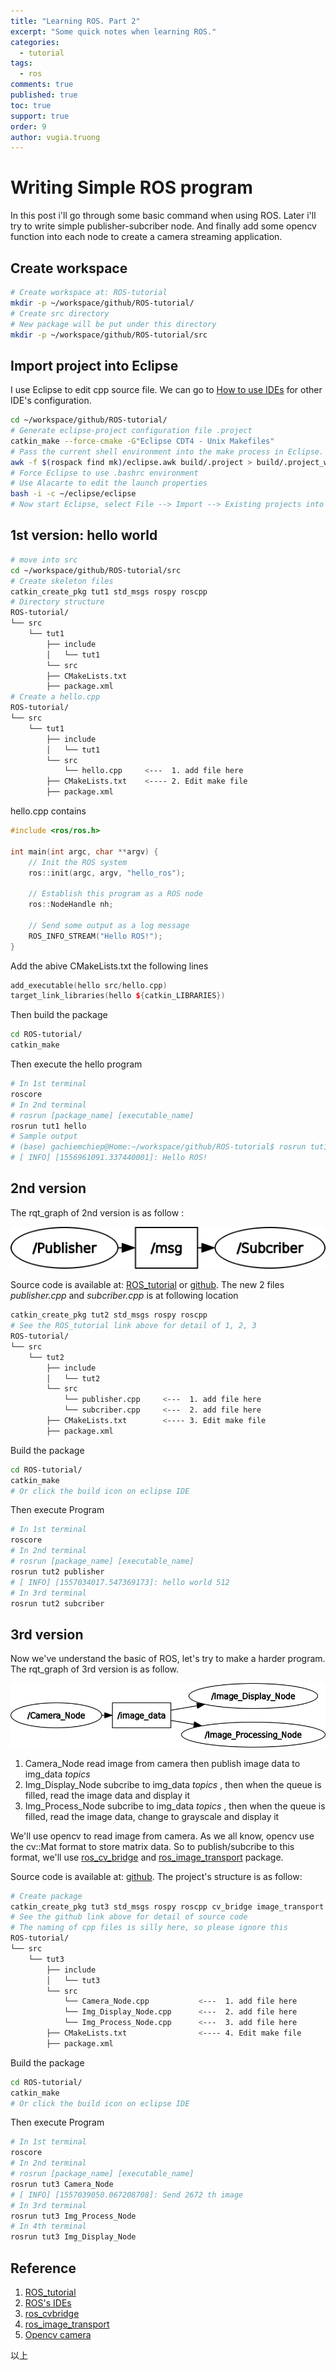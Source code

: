 ```yaml
---
title: "Learning ROS. Part 2"
excerpt: "Some quick notes when learning ROS."
categories: 
  - tutorial
tags: 
  - ros
comments: true
published: true
toc: true
support: true
order: 9
author: vugia.truong
---
```


# Writing Simple ROS program 

In this post i'll go through some basic command when using ROS.
Later i'll try to write simple publisher-subcriber node.
And finally add some opencv function into each node to create a camera streaming application.

## Create workspace

```bash
# Create workspace at: ROS-tutorial
mkdir -p ~/workspace/github/ROS-tutorial/
# Create src directory
# New package will be put under this directory
mkdir -p ~/workspace/github/ROS-tutorial/src
```

## Import project into Eclipse

I use Eclipse to edit cpp source file. We can go to [How to use IDEs](http://wiki.ros.org/IDEs#Importing_the_project_into_Eclipse) for other IDE's configuration.

```bash
cd ~/workspace/github/ROS-tutorial/
# Generate eclipse-project configuration file .project
catkin_make --force-cmake -G"Eclipse CDT4 - Unix Makefiles"
# Pass the current shell environment into the make process in Eclipse.
awk -f $(rospack find mk)/eclipse.awk build/.project > build/.project_with_env && mv build/.project_with_env build/.project
# Force Eclipse to use .bashrc environment
# Use Alacarte to edit the launch properties
bash -i -c ~/eclipse/eclipse
# Now start Eclipse, select File --> Import --> Existing projects into workspace, hit next, then browse for your package's directory (select root directory)
```

## 1st version: hello world

```bash
# move into src
cd ~/workspace/github/ROS-tutorial/src
# Create skeleton files
catkin_create_pkg tut1 std_msgs rospy roscpp
# Directory structure
ROS-tutorial/
└── src
    └── tut1
        ├── include
        │   └── tut1
        └── src
        ├── CMakeLists.txt
        ├── package.xml
# Create a hello.cpp 
ROS-tutorial/
└── src
    └── tut1
        ├── include
        │   └── tut1
        └── src
            └── hello.cpp     <---  1. add file here
        ├── CMakeLists.txt    <---- 2. Edit make file
        ├── package.xml
```

hello.cpp contains

```cpp
#include <ros/ros.h>

int main(int argc, char **argv) {
    // Init the ROS system
    ros::init(argc, argv, "hello_ros");

    // Establish this program as a ROS node
    ros::NodeHandle nh;

    // Send some output as a log message
    ROS_INFO_STREAM("Hello ROS!");
}
```

Add the abive CMakeLists.txt the following lines

```cpp
add_executable(hello src/hello.cpp)
target_link_libraries(hello ${catkin_LIBRARIES})
```

Then build the package

```bash
cd ROS-tutorial/
catkin_make
```

Then execute the hello program

```bash
# In 1st terminal
roscore
# In 2nd terminal
# rosrun [package_name] [executable_name]
rosrun tut1 hello
# Sample output
# (base) gachiemchiep@Home:~/workspace/github/ROS-tutorial$ rosrun tut1 hello
# [ INFO] [1556961091.337440001]: Hello ROS!

```

## 2nd version

The rqt_graph of 2nd version is as follow :

![2nd version](/assets/images/ros/ros-tut2-graph.png)

Source code is available at: [ROS_tutorial](http://wiki.ros.org/ROS/Tutorials/WritingPublisherSubscriber%28c%2B%2B%29) or [github](https://github.com/gachiemchiep/ROS-tutorial). The new 2 files *publisher.cpp* and *subcriber.cpp* is at following location

```bash
catkin_create_pkg tut2 std_msgs rospy roscpp
# See the ROS_tutorial link above for detail of 1, 2, 3
ROS-tutorial/
└── src
    └── tut2
        ├── include
        │   └── tut2
        └── src
            └── publisher.cpp     <---  1. add file here
            └── subcriber.cpp     <---  2. add file here
        ├── CMakeLists.txt        <---- 3. Edit make file
        ├── package.xml
```

Build the package

```bash
cd ROS-tutorial/
catkin_make
# Or click the build icon on eclipse IDE
```

Then execute Program

```bash
# In 1st terminal
roscore
# In 2nd terminal
# rosrun [package_name] [executable_name]
rosrun tut2 publisher
# [ INFO] [1557034017.547369173]: hello world 512
# In 3rd terminal
rosrun tut2 subcriber
```

## 3rd version

Now we've understand the basic of ROS, let's try to make a harder program. 
The rqt_graph of 3rd version is as follow.

![3rd version](/assets/images/ros/ros-tut3-graph.png)

1. Camera_Node read image from camera then publish image data to img_data *topics*
2. Img_Display_Node subcribe to img_data *topics* , then when the queue is filled, read the image data and display it
3. Img_Process_Node subcribe to img_data *topics* , then when the queue is filled, read the image data, change to grayscale and display it

We'll use opencv to read image from camera. As we all know, opencv use the cv::Mat format to store matrix data. So to publish/subcribe to this format, we'll use 
[ros_cv_bridge](http://wiki.ros.org/cv_bridge) and 
[ros_image_transport](http://wiki.ros.org/image_transport) package.

Source code is available at: [github](https://github.com/gachiemchiep/ROS-tutorial). The project's structure is as follow:

```bash
# Create package
catkin_create_pkg tut3 std_msgs rospy roscpp cv_bridge image_transport
# See the github link above for detail of source code
# The naming of cpp files is silly here, so please ignore this
ROS-tutorial/
└── src
    └── tut3
        ├── include
        │   └── tut3
        └── src
            └── Camera_Node.cpp           <---  1. add file here
            └── Img_Display_Node.cpp      <---  2. add file here
            └── Img_Process_Node.cpp      <---  3. add file here
        ├── CMakeLists.txt                <---- 4. Edit make file
        ├── package.xml
```

Build the package

```bash
cd ROS-tutorial/
catkin_make
# Or click the build icon on eclipse IDE
```

Then execute Program

```bash
# In 1st terminal
roscore
# In 2nd terminal
# rosrun [package_name] [executable_name]
rosrun tut3 Camera_Node
# [ INFO] [1557039050.067208708]: Send 2672 th image
# In 3rd terminal
rosrun tut3 Img_Process_Node
# In 4th terminal
rosrun tut3 Img_Display_Node
```

## Reference

1. [ROS_tutorial](http://wiki.ros.org/ROS/Tutorials/WritingPublisherSubscriber%28c%2B%2B%29)
2. [ROS's IDEs](http://wiki.ros.org/IDEs#Importing_the_project_into_Eclipse)
3. [ros_cvbridge](https://sy-base.com/myrobotics/ubuntu/ros_cvbridge/)
4. [ros_image_transport](http://wiki.ros.org/image_transport)
5. [Opencv camera](https://docs.opencv.org/3.0-beta/modules/videoio/doc/reading_and_writing_video.html)

以上